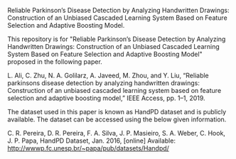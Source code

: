 Reliable Parkinson’s Disease Detection by Analyzing Handwritten Drawings: Construction of an Unbiased Cascaded Learning System Based on Feature Selection and Adaptive Boosting Model. 

This repository is for "Reliable Parkinson’s Disease Detection by Analyzing Handwritten Drawings: Construction of an Unbiased Cascaded Learning System Based on Feature Selection and Adaptive Boosting Model" proposed in the following paper.

L. Ali, C. Zhu, N. A. Golilarz, A. Javeed, M. Zhou, and Y. Liu, “Reliable parkinsons disease detection by analyzing handwritten drawings: Construction of an unbiased cascaded learning system based on feature selection and adaptive boosting model,” IEEE Access, pp. 1–1, 2019.

The dataset used in this paper is known as HandPD dataset and is publicly available. The dataset can be accessed using the below given information.

C. R. Pereira, D. R. Pereira, F. A. Silva, J. P. Masieiro, S. A. Weber, C. Hook, J. P. Papa, HandPD Dataset, Jan. 2016, [online] Available: http://wwwp.fc.unesp.br/~papa/pub/datasets/Handpd/
